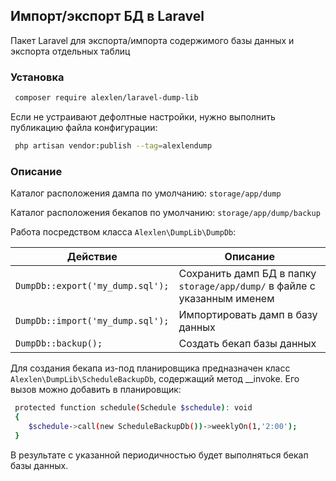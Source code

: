 ## Импорт/экспорт БД в Laravel
Пакет Laravel для экспорта/импорта содержимого базы данных и экспорта
отдельных таблиц
### Установка

```sh
 composer require alexlen/laravel-dump-lib
```
Если не устраивают дефолтные настройки, нужно выполнить публикацию файла конфигурации:
```sh
 php artisan vendor:publish --tag=alexlendump
```

### Описание
Каталог расположения дампа по умолчанию: <code>storage/app/dump</code>

Каталог расположения бекапов по умолчанию: <code>storage/app/dump/backup</code>

Работа посредством класса <code>Alexlen\DumpLib\DumpDb</code>:

<table>
    <thead>
        <tr>
            <th>Действие</th>
            <th>Описание</th>
        </tr>
    </thead>
    <tbody>
        <tr>
            <td><code>DumpDb::export('my_dump.sql');</code></td>
            <td>Сохранить дамп БД в папку <code>storage/app/dump/</code> в файле с указанным именем</td>
        </tr>
        <tr>
            <td><code>DumpDb::import('my_dump.sql');</code></td>
            <td>Импортировать дамп в базу данных</td>
        </tr>
        <tr>
            <td><code>DumpDb::backup();</code></td>
            <td>Создать бекап базы данных</td>
        </tr>
    </tbody>
</table>

Для создания бекапа из-под планировщика предназначен класс <code>Alexlen\DumpLib\ScheduleBackupDb</code>, содержащий метод 
__invoke. Его вызов можно добавить в планировщик:

```sh
 protected function schedule(Schedule $schedule): void
 {
    $schedule->call(new ScheduleBackupDb())->weeklyOn(1,'2:00');
 }
```
В результате с указанной периодичностью будет выполняться бекап базы данных. 

